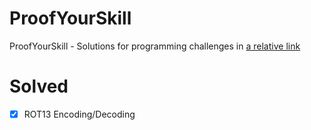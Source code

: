 # ProofYourSkill
ProofYourSkill - Solutions for programming challenges in [a relative link](prog.png)

# Solved
- [x] ROT13 Encoding/Decoding
